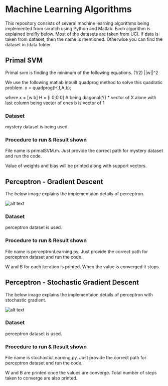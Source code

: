 # Machine Learning Algorithms

This repository consists of several machine learning algorithms being implemented from scratch using Python and Matlab. Each algorithm is explained breifly below. Most of the datasets are taken from UCI. If data is taken from dataset, then the name is mentioned. Otherwise you can find the dataset in /data folder.

## Primal SVM

 Primal svm is finding the minimum of the following equations. 
                 (1/2) ||w||^2
                 
 We use the following matlab inbuilt quadprog method to solve this quadratic problem. 
 x = quadprog(H,f,A,b);
 
 where 
 x = [w b]
 H = [I 0;0 0]
 A being diagonal(Y) * vector of X alone with last column being vector of ones
 b is vector of 1
 
 ### Dataset
 mystery dataset is being used. 
 
 ### Procedure to run & Result shown
 File name is primalSVM.m. Just provide the correct path for mystery dataset and run the code. 
 
 Value of weights and bias will be printed along with support vectors. 
 
 ## Perceptron - Gradient Descent
 
 The below image explains the implementaion details of perceptron. 
 
 ![alt text](https://github.com/ashwinkumarm/mlAlgorithms/blob/master/images/perceptron.png)
 
 ### Dataset
 perceptron dataset is used. 
 
 ### Procedure to run & Result shown
 File name is perceptronLearning.py. Just provide the correct path for perceptron dataset and run the code. 
 
 W and B for each iteration is printed. When the value is converged it stops. 
 
 ## Perceptron - Stochastic Gradient Descent
 
 The below image explains the implementaion details of perceptron with stochastic gradient. 
 
 ![alt text](https://github.com/ashwinkumarm/mlAlgorithms/blob/master/images/stochastic_gradient.png)
 
 ### Dataset
 perceptron dataset is used. 
 
 ### Procedure to run & Result shown
 File name is stochasticLearning.py. Just provide the correct path for perceptron dataset and run the code. 
 
 W and B are printed once the values are converge. Total number of steps taken to converge are also printed. 
 
 
